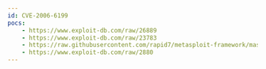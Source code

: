 ```yaml
---
id: CVE-2006-6199
pocs:
    - https://www.exploit-db.com/raw/26889
    - https://www.exploit-db.com/raw/23783
    - https://raw.githubusercontent.com/rapid7/metasploit-framework/master/modules/exploits/windows/fileformat/blazedvd_plf.rb
    - https://www.exploit-db.com/raw/2880
---
```

